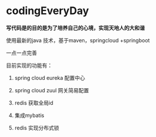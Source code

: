 # codingEveryDay
**写代码是的目的是为了培养自己的心境，实现天地人的大和谐**

使用最新的java 技术，基于maven，springcloud +springboot

一点一点完善

目前实现的功能有：

1. spring cloud eureka 配置中心

2. spring cloud zuul 网关简易配置

3. redis 获取全局id

4. 集成mybatis

5. redis 实现分布式锁

